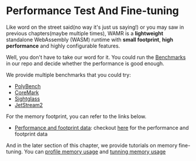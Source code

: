 # Performance Test And Fine-tuning

Like word on the street said(no way it's just us saying!) or you may saw in previous chapters(maybe multiple times), WAMR is a **lightweight** standalone WebAssembly (WASM) runtime with **small footprint**, **high performance** and highly configurable features.

Well, you don't have to take our word for it. You could run the [Benchmarks](./tests/benchmarks) in our repo and decide whether the performance is good enough.

We provide multiple benchmarks that you could try:

- [PolyBench](../../../tests/benchmarks/polybench)
- [CoreMark](../../../tests/benchmarks/coremark)
- [Sightglass](../../../tests/benchmarks/sightglass)
- [JetStream2](../../../tests/benchmarks/jetstream)

For the memory footprint, you can refer to the links below.

- [Performance and footprint data](https://github.com/bytecodealliance/wasm-micro-runtime/wiki/Performance): checkout [here](https://github.com/bytecodealliance/wasm-micro-runtime/wiki/Performance) for the performance and footprint data

And in the later section of this chapter, we provide tutorials on memory fine-tuning. You can [profile memory usage](../../../doc/build_wamr.md#enable-memory-profiling-experiment) and [tunning memory usage](../../../doc/memory_tune.md)
